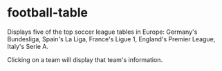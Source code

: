 # football-table

Displays five of the top soccer league tables in Europe: 
Germany's Bundesliga, 
Spain's La Liga,
France's Ligue 1,
England's Premier League,
Italy's Serie A.

Clicking on a team will display that team's information.
